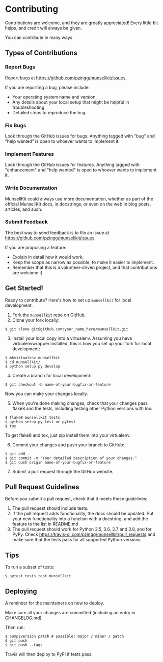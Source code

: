 # Contributing

Contributions are welcome, and they are greatly appreciated! Every little bit
helps, and credit will always be given.

You can contribute in many ways:


## Types of Contributions

### Report Bugs

Report bugs at https://github.com/pzingg/munsellkit/issues.

If you are reporting a bug, please include:

* Your operating system name and version.
* Any details about your local setup that might be helpful in troubleshooting.
* Detailed steps to reproduce the bug.


### Fix Bugs

Look through the GitHub issues for bugs. Anything tagged with "bug" and "help
wanted" is open to whoever wants to implement it.


### Implement Features

Look through the GitHub issues for features. Anything tagged with "enhancement"
and "help wanted" is open to whoever wants to implement it.


### Write Documentation

MunsellKit could always use more documentation, whether as part of the
official MunsellKit docs, in docstrings, or even on the web in blog posts,
articles, and such.

### Submit Feedback

The best way to send feedback is to file an issue at https://github.com/pzingg/munsellkit/issues.

If you are proposing a feature:

* Explain in detail how it would work.
* Keep the scope as narrow as possible, to make it easier to implement.
* Remember that this is a volunteer-driven project, and that contributions
  are welcome :)


## Get Started!

Ready to contribute? Here's how to set up `munsellkit` for local development.

1. Fork the `munsellkit` repo on GitHub.
2. Clone your fork locally:

```
$ git clone git@github.com:your_name_here/munsellkit.git
```

3. Install your local copy into a virtualenv. Assuming you have virtualenvwrapper installed, this is how you set up your fork for local development:

```
$ mkvirtualenv munsellkit
$ cd munsellkit/
$ python setup.py develop
```

4. Create a branch for local development:

```
$ git checkout -b name-of-your-bugfix-or-feature
```

   Now you can make your changes locally.

5. When you're done making changes, check that your changes pass flake8 and the
   tests, including testing other Python versions with tox:

```
$ flake8 munsellkit tests
$ python setup.py test or pytest
$ tox
```

   To get flake8 and tox, just pip install them into your virtualenv.

6. Commit your changes and push your branch to GitHub:

```
$ git add .
$ git commit -m "Your detailed description of your changes."
$ git push origin name-of-your-bugfix-or-feature
```

7. Submit a pull request through the GitHub website.


## Pull Request Guidelines

Before you submit a pull request, check that it meets these guidelines:

1. The pull request should include tests.
2. If the pull request adds functionality, the docs should be updated. Put
   your new functionality into a function with a docstring, and add the
   feature to the list in README.md
3. The pull request should work for Python 3.5, 3.6, 3.7 and 3.8, and for PyPy. Check
   https://travis-ci.com/pzingg/munsellkit/pull_requests
   and make sure that the tests pass for all supported Python versions.


## Tips

To run a subset of tests:

```
$ pytest tests.test_munsellkit
```


## Deploying

A reminder for the maintainers on how to deploy. 

Make sure all your changes are committed (including an entry in CHANGELOG.md).

Then run:

```
$ bump2version patch # possible: major / minor / patch
$ git push
$ git push --tags
```

Travis will then deploy to PyPI if tests pass.
